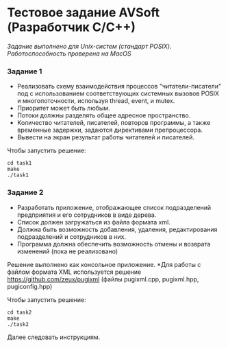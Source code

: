 # Тестовое задание AVSoft (Разработчик C/C++)

*Задание выполнено для Unix-систем (стандарт POSIX). Работоспособность проверена на MacOS*

### Задание 1

* Реализовать схему взаимодействия процессов "читатели-писатели" под с использованием соответствующих системных вызовов POSIX и многопоточности, используя thread, event, и mutex. 
* Приоритет может быть любым. 
* Потоки должны разделять общее адресное пространство. 
* Количество читателей, писателей, повторов программы, а также временные задержки, задаются директивами препроцессора. 
* Вывести на экран результат работы читателей и писателей.

Чтобы запустить решение:
```
cd task1
make
./task1
```

### Задание 2

* Разработать приложение, отображающее список подразделений предприятия и его сотрудников в виде дерева. 
* Список должен загружаться из файла формата xml. 
* Должна быть возможность добавления, удаления, редактирования подразделений и сотрудников в них. 
* Программа должна обеспечить возможность отмены и возврата изменений (пока не реализовано)

Решение выполнено как консольное приложение.
*Для работы с файлом формата XML используется решение https://github.com/zeux/pugixml (файлы pugixml.cpp, pugixml.hpp, pugiconfig.hpp)

Чтобы запустить решение:
```
cd task2
make
./task2
```
Далее следовать инструкциям. 
